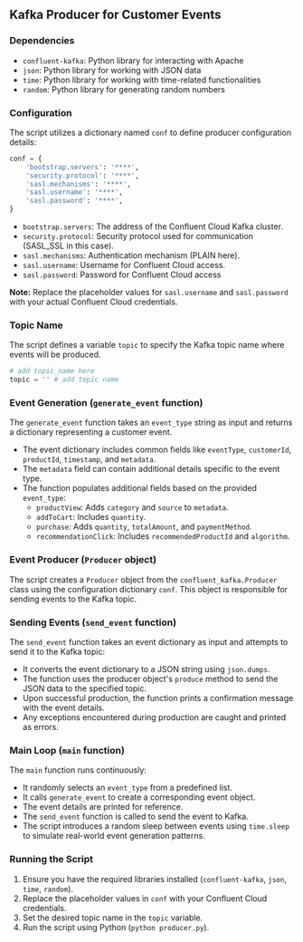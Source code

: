 ## Kafka Producer for Customer Events

### Dependencies

* `confluent-kafka`: Python library for interacting with Apache 
* `json`: Python library for working with JSON data
* `time`: Python library for working with time-related functionalities
* `random`: Python library for generating random numbers 

### Configuration

The script utilizes a dictionary named `conf` to define producer configuration details:

```python
conf = {
    'bootstrap.servers': '****',
    'security.protocol': '****',
    'sasl.mechanisms': '****',
    'sasl.username': '****',
    'sasl.password': '****',
}
```

* `bootstrap.servers`: The address of the Confluent Cloud Kafka cluster.
* `security.protocol`: Security protocol used for communication (SASL_SSL in this case).
* `sasl.mechanisms`: Authentication mechanism (PLAIN here).
* `sasl.username`: Username for Confluent Cloud access.
* `sasl.password`: Password for Confluent Cloud access 

**Note:** Replace the placeholder values for `sasl.username` and `sasl.password` with your actual Confluent Cloud credentials.

### Topic Name

The script defines a variable `topic` to specify the Kafka topic name where events will be produced.

```python
# add topic_name here 
topic = '' # add topic name
```

### Event Generation (`generate_event` function)

The `generate_event` function takes an `event_type` string as input and returns a dictionary representing a customer event. 

* The event dictionary includes common fields like `eventType`, `customerId`, `productId`, `timestamp`, and `metadata`.
* The `metadata` field can contain additional details specific to the event type.
* The function populates additional fields based on the provided `event_type`:
    * `productView`: Adds `category` and `source` to `metadata`.
    * `addToCart`: Includes `quantity`.
    * `purchase`: Adds `quantity`, `totalAmount`, and `paymentMethod`.
    * `recommendationClick`: Includes `recommendedProductId` and `algorithm`.

### Event Producer (`Producer` object)

The script creates a `Producer` object from the `confluent_kafka.Producer` class using the configuration dictionary `conf`. This object is responsible for sending events to the Kafka topic.

### Sending Events (`send_event` function)

The `send_event` function takes an event dictionary as input and attempts to send it to the Kafka topic:

* It converts the event dictionary to a JSON string using `json.dumps`.
* The function uses the producer object's `produce` method to send the JSON data to the specified topic.
* Upon successful production, the function prints a confirmation message with the event details.
* Any exceptions encountered during production are caught and printed as errors.

### Main Loop (`main` function)

The `main` function runs continuously:

* It randomly selects an `event_type` from a predefined list.
* It calls `generate_event` to create a corresponding event object.
* The event details are printed for reference.
* The `send_event` function is called to send the event to Kafka.
* The script introduces a random sleep between events using `time.sleep` to simulate real-world event generation patterns.

### Running the Script

1. Ensure you have the required libraries installed (`confluent-kafka`, `json`, `time`, `random`).
2. Replace the placeholder values in `conf` with your Confluent Cloud credentials.
3. Set the desired topic name in the `topic` variable.
4. Run the script using Python (`python producer.py`).
